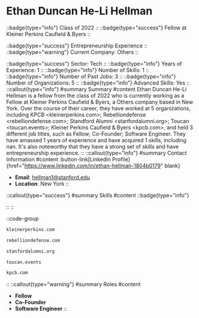 # Ethan Duncan He-Li Hellman
::badge{type="info"}
Class of 2022
::
::badge{type="success"}
Fellow at Kleiner Perkins Caufield & Byers
::

::badge{type="success"}
Entrepreneurship Experience
::
::badge{type="warning"}
Current Company: Others
::

::badge{type="success"}
Sector: Tech
::
::badge{type="info"}
Years of Experience: 1
::
::badge{type="info"}
Number of Skills: 1
::
::badge{type="info"}
Number of Past Jobs: 3
::
::badge{type="info"}
Number of Organizations: 5
::
::badge{type="info"}
Advanced Skills: Yes
::
::callout{type="info"}
#summary
Summary
#content
Ethan Duncan He-Li Hellman is a fellow from the class of 2022 who is currently working as a Fellow at Kleiner Perkins Caufield & Byers, a Others company based in New York. Over the course of their career, they have worked at 5 organizations, including KPCB <kleinerperkins.com>; Rebelliondefense <rebelliondefense.com>; Standford Alumni <stanfordalumni.org>; Toucan <toucan.events>; Kleiner Perkins Caufield & Byers <kpcb.com>, and held 3 different job titles, such as Fellow; Co-Founder; Software Engineer. They have amassed 1 years of experience and have acquired 1 skills, including nan. It's also noteworthy that they have a strong set of skills and have entrepreneurship experience.
::
::callout{type="info"}
#summary
Contact Information
#content
:button-link[LinkedIn Profile]{href="https://www.linkedin.com/in/ethan-hellman-1804b0179" blank}
- **Email**: hellman1@stanford.edu
- **Location**: New York
::

::callout{type="success"}
#summary
Skills
#content
::badge{type="info"}

::
::

::code-group
```bash [KPCB]
kleinerperkins.com
```
```bash [Rebelliondefense]
rebelliondefense.com
```
```bash [Standford Alumni]
stanfordalumni.org
```
```bash [Toucan]
toucan.events
```
```bash [Kleiner Perkins Caufield & Byers]
kpcb.com
```
::
::callout{type="warning"}
#summary
Roles
#content
- **Fellow**
- **Co-Founder**
- **Software Engineer**
::

